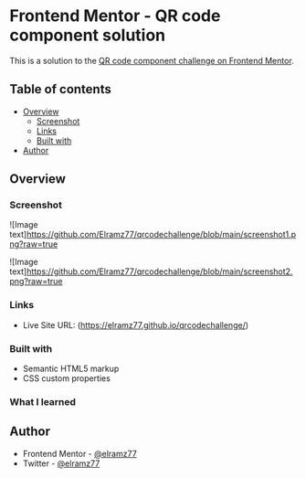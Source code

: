 # Frontend Mentor - QR code component solution

This is a solution to the [QR code component challenge on Frontend Mentor](https://www.frontendmentor.io/challenges/qr-code-component-iux_sIO_H). 

## Table of contents

- [Overview](#overview)
  - [Screenshot](#screenshot)
  - [Links](#links)
  - [Built with](#built-with)
- [Author](#author)


## Overview

### Screenshot

![Image text]https://github.com/Elramz77/qrcodechallenge/blob/main/screenshot1.png?raw=true

![Image text]https://github.com/Elramz77/qrcodechallenge/blob/main/screenshot2.png?raw=true


### Links
- Live Site URL: (https://elramz77.github.io/qrcodechallenge/)

### Built with

- Semantic HTML5 markup
- CSS custom properties

### What I learned


## Author

- Frontend Mentor - [@elramz77](https://www.frontendmentor.io/profile/elramz77)
- Twitter - [@elramz77](https://www.twitter.com/elramz77)
